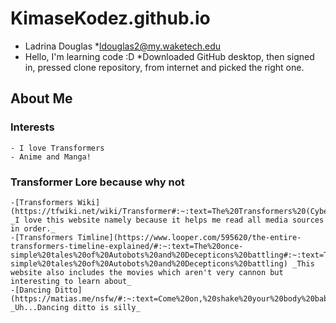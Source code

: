 # KimaseKodez.github.io
* Ladrina Douglas
*ldouglas2@my.waketech.edu
* Hello, I'm learning code :D
*Downloaded GitHub desktop, then signed in, pressed clone repository, from internet and picked the right one.

## About Me
### Interests
	- I love Transformers
	- Anime and Manga!
### Transformer Lore because why not
	-[Transformers Wiki](https://tfwiki.net/wiki/Transformer#:~:text=The%20Transformers%20(Cybertronus%20cybertronii%20are%20a%20species%20of) _I love this website namely because it helps me read all media sources in order._
	-[Transformers Timline](https://www.looper.com/595620/the-entire-transformers-timeline-explained/#:~:text=The%20once-simple%20tales%20of%20Autobots%20and%20Decepticons%20battling#:~:text=The%20once-simple%20tales%20of%20Autobots%20and%20Decepticons%20battling) _This website also includes the movies which aren't very cannon but interesting to learn about_
	-[Dancing Ditto](https://matias.me/nsfw/#:~:text=Come%20on,%20shake%20your%20body%20baby.%20Trust%20me) _Uh...Dancing ditto is silly_
